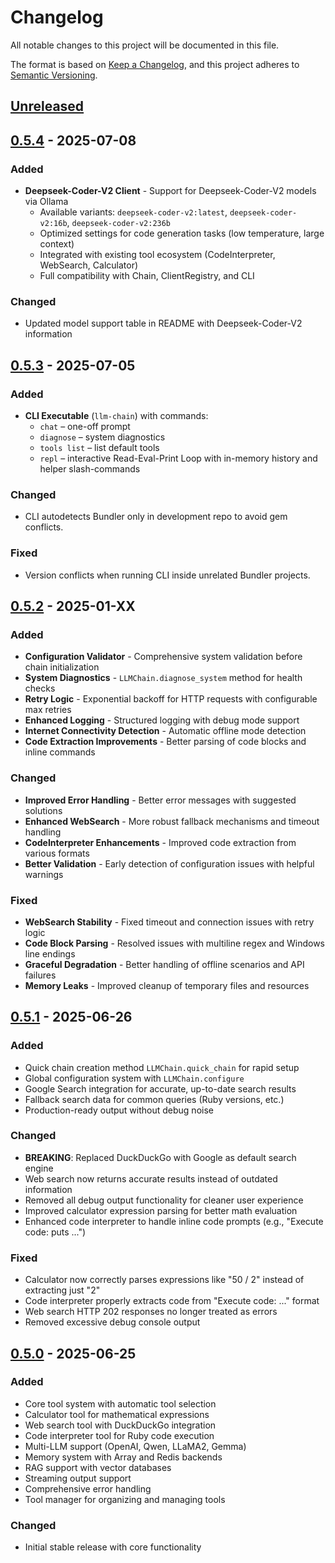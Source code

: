 # Changelog

All notable changes to this project will be documented in this file.

The format is based on [Keep a Changelog](https://keepachangelog.com/en/1.0.0/),
and this project adheres to [Semantic Versioning](https://semver.org/spec/v2.0.0.html).

## [Unreleased]

## [0.5.4] - 2025-07-08

### Added
* **Deepseek-Coder-V2 Client** - Support for Deepseek-Coder-V2 models via Ollama
  * Available variants: `deepseek-coder-v2:latest`, `deepseek-coder-v2:16b`, `deepseek-coder-v2:236b`
  * Optimized settings for code generation tasks (low temperature, large context)
  * Integrated with existing tool ecosystem (CodeInterpreter, WebSearch, Calculator)
  * Full compatibility with Chain, ClientRegistry, and CLI

### Changed
* Updated model support table in README with Deepseek-Coder-V2 information

## [0.5.3] - 2025-07-05

### Added
* **CLI Executable** (`llm-chain`) with commands:
  * `chat` – one-off prompt
  * `diagnose` – system diagnostics
  * `tools list` – list default tools
  * `repl` – interactive Read-Eval-Print Loop with in-memory history and helper slash-commands

### Changed
* CLI autodetects Bundler only in development repo to avoid gem conflicts.

### Fixed
* Version conflicts when running CLI inside unrelated Bundler projects.

## [0.5.2] - 2025-01-XX

### Added
- **Configuration Validator** - Comprehensive system validation before chain initialization
- **System Diagnostics** - `LLMChain.diagnose_system` method for health checks
- **Retry Logic** - Exponential backoff for HTTP requests with configurable max retries
- **Enhanced Logging** - Structured logging with debug mode support
- **Internet Connectivity Detection** - Automatic offline mode detection
- **Code Extraction Improvements** - Better parsing of code blocks and inline commands

### Changed
- **Improved Error Handling** - Better error messages with suggested solutions
- **Enhanced WebSearch** - More robust fallback mechanisms and timeout handling
- **CodeInterpreter Enhancements** - Improved code extraction from various formats
- **Better Validation** - Early detection of configuration issues with helpful warnings

### Fixed
- **WebSearch Stability** - Fixed timeout and connection issues with retry logic
- **Code Block Parsing** - Resolved issues with multiline regex and Windows line endings
- **Graceful Degradation** - Better handling of offline scenarios and API failures
- **Memory Leaks** - Improved cleanup of temporary files and resources

## [0.5.1] - 2025-06-26

### Added
- Quick chain creation method `LLMChain.quick_chain` for rapid setup
- Global configuration system with `LLMChain.configure`
- Google Search integration for accurate, up-to-date search results
- Fallback search data for common queries (Ruby versions, etc.)
- Production-ready output without debug noise

### Changed  
- **BREAKING**: Replaced DuckDuckGo with Google as default search engine
- Web search now returns accurate results instead of outdated information
- Removed all debug output functionality for cleaner user experience
- Improved calculator expression parsing for better math evaluation
- Enhanced code interpreter to handle inline code prompts (e.g., "Execute code: puts ...")

### Fixed
- Calculator now correctly parses expressions like "50 / 2" instead of extracting just "2"
- Code interpreter properly extracts code from "Execute code: ..." format
- Web search HTTP 202 responses no longer treated as errors
- Removed excessive debug console output

## [0.5.0] - 2025-06-25

### Added
- Core tool system with automatic tool selection
- Calculator tool for mathematical expressions
- Web search tool with DuckDuckGo integration  
- Code interpreter tool for Ruby code execution
- Multi-LLM support (OpenAI, Qwen, LLaMA2, Gemma)
- Memory system with Array and Redis backends
- RAG support with vector databases
- Streaming output support
- Comprehensive error handling
- Tool manager for organizing and managing tools

### Changed
- Initial stable release with core functionality

[Unreleased]: https://github.com/FuryCow/llm_chain/compare/v0.5.4...HEAD
[0.5.4]: https://github.com/FuryCow/llm_chain/compare/v0.5.3...v0.5.4
[0.5.3]: https://github.com/FuryCow/llm_chain/compare/v0.5.2...v0.5.3
[0.5.2]: https://github.com/FuryCow/llm_chain/compare/v0.5.1...v0.5.2
[0.5.1]: https://github.com/FuryCow/llm_chain/compare/v0.5.0...v0.5.1
[0.5.0]: https://github.com/FuryCow/llm_chain/releases/tag/v0.5.0 
